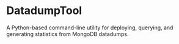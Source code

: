 DatadumpTool
============

A Python-based command-line utility for deploying, querying, and generating statistics from MongoDB datadumps.
